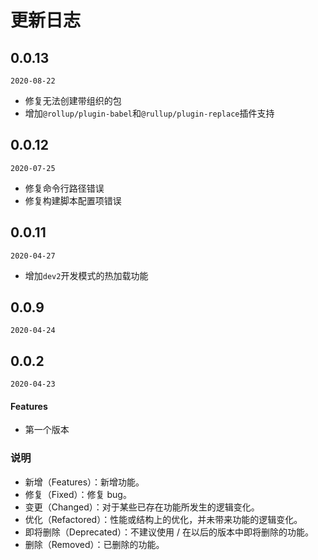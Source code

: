 # 更新日志

## 0.0.13

`2020-08-22`

- 修复无法创建带组织的包
- 增加`@rollup/plugin-babel`和`@rullup/plugin-replace`插件支持

## 0.0.12

`2020-07-25`

- 修复命令行路径错误
- 修复构建脚本配置项错误

## 0.0.11

`2020-04-27`

- 增加`dev2`开发模式的热加载功能

## 0.0.9

`2020-04-24`

## 0.0.2

`2020-04-23`

#### Features

- 第一个版本


### 说明

+ 新增（Features）：新增功能。
+ 修复（Fixed）：修复 bug。
+ 变更（Changed）：对于某些已存在功能所发生的逻辑变化。
+ 优化（Refactored）：性能或结构上的优化，并未带来功能的逻辑变化。
+ 即将删除（Deprecated）：不建议使用 / 在以后的版本中即将删除的功能。
+ 删除（Removed）：已删除的功能。
